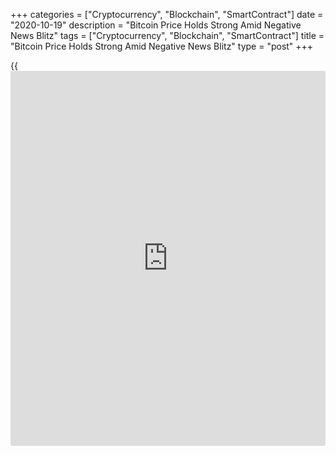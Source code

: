 +++
categories = ["Cryptocurrency", "Blockchain", "SmartContract"]
date = "2020-10-19"
description = "Bitcoin Price Holds Strong Amid Negative News Blitz"
tags = ["Cryptocurrency", "Blockchain", "SmartContract"]
title = "Bitcoin Price Holds Strong Amid Negative News Blitz"
type = "post"
+++

{{<iframe id="large-banner" src="https://www.bounty.group/#slide=7.0" width="100%" height="600" scrolling="no" style="border: 0px solid rgb(216, 221, 230); border-radius: 3px;">}}

Bitcoin’s (BTC) price has appeared largely unfazed, despite this array
of seemingly unfavorable stories. This could be indicative of upside
potential in the coming weeks, according to a report Monday from crypto
investment solution company CoinShares. “It tells me holders are not
nervous and leverage is low — a theory supported by wallet activity and
traffic — and skews my short term price expectations from neutral to
positive,” wrote Danny Masters, executive chairman of CoinShares.

![Bitcoin Price Holds Strong Amid Negative News Blitz][1]

> “In my 30 years in trading my top golden rule was to act when the [news](https://www.letsplayfx.com/blog/forex-news-website/)
was not matched by price movement,” Masters wrote. “Having been around
crypto during MtGox, the China ban, Bitfinex Hack, Trump comments and
many of the other market-smashing stories that punctuate [bitcoin](https://www.letsplayfx.com/blog/forex-for-bitcoin/)’s
[history](https://www.fixpro.org/post/chargeless-historical-data-api-backtesting/) I was struck by the lack of negative price movement,
particularly around BitMEX,” Masters added after noting the FCA and
BitMEX events as recent, potentially bearish happenings.

Bitcoin has gained a number of large mainstream participants in the past
several months, partly in an effort to preserve these speculators’
capital against inflation. Masters details these mainstream entrants in
the first part of the report, mentioning Square and MicroStrategy as two
examples. MicroStrategy allocated $425 million of its treasury reserves
to Bitcoin between August and September. Square picked up roughly $50
million in Bitcoin at the beginning of October.

> “We think these actions are but the beginning of a treasury
diversification strategy which will appeal to technology and payments
companies around the globe,” Masters wrote. Earlier in the year,
billionaire hedge fund manager Paul Tudor Jones placed his own heavy bet
on Bitcoin as a hedge against inflation.

_Source:[FXPro][2]_

   1. /files/downloads/4/2/5/425a168d11d3fa6435ec93beb9a45ad4_6228b36c60a38da517a5aa12b3188ee6.png
   2. /geturl/index/c93b231f4a956bbafc53fa89b9b40ec09103e196/